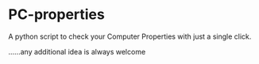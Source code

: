# PC-properties
A python script to check your Computer Properties with just a single click. 





......any additional idea is always welcome

